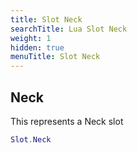 ```yaml
---
title: Slot Neck
searchTitle: Lua Slot Neck
weight: 1
hidden: true
menuTitle: Slot Neck
---
```

## Neck

This represents a Neck slot
```lua
Slot.Neck
```